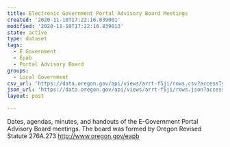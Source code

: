 ```yaml
---
title: Electronic Government Portal Advisory Board Meetings
created: '2020-11-10T17:22:16.839001'
modified: '2020-11-10T17:22:16.839013'
state: active
type: dataset
tags:
  - E Government
  - Epab
  - Portal Advisory Board
groups:
  - Local Government
csv_url: 'https://data.oregon.gov/api/views/arrt-f5ji/rows.csv?accessType=DOWNLOAD'
json_url: 'https://data.oregon.gov/api/views/arrt-f5ji/rows.json?accessType=DOWNLOAD'
layout: post

---
```

Dates, agendas, minutes, and handouts of the E-Government Portal Advisory Board meetings. The board was formed by Oregon Revised Statute 276A.273
http://www.oregon.gov/eapb
